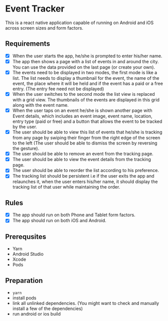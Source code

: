 # Event Tracker

This is a react native application capable of running on Android and iOS across screen sizes and form factors.

## Requirements
- [x] When the user starts the app, he/she is prompted to enter his/her name.
- [x] The app then shows a page with a list of events in and around the city. You can use the data provided on the last page (or create your own).
- [x] The events need to be displayed in two modes, the first mode is like a list. The list needs to display a thumbnail for the event, the name of the event, the place where it will be held and if the event has a paid or a free entry. (The entry fee need not be displayed)
- [x] When the user switches to the second mode the list view is replaced with a grid view. The thumbnails of the events are displayed in this grid along with the event name.
- [x] When the user taps on an event he/she is shown another page with Event details, which includes an event image, event name, location, entry type (paid or free) and a button that allows the event to be tracked by the user.
- [x] The user should be able to view this list of events that he/she is tracking from any page by swiping their finger from the right edge of the screen to the left (The user should be able to dismiss the screen by reversing the gesture).
- [x] The user should be able to remove an event from the tracking page.
- [x] The user should be able to view the event details from the tracking page.
- [x] The user should be able to reorder the list according to his preference.
- [x] The tracking list should be persistent i.e if the user exits the app and relaunches it, when the user enters his/her name, it should display the tracking list of that user while maintaining the order.

## Rules
- [x] The app should run on both Phone and Tablet form factors.
- [x] The app should run on both iOS and Android.

## Prerequsites
- Yarn
- Android Studio
- Xcode
- Pods

## Preparation
- `yarn`
- install pods
- link all unlinked dependencies. (You might want to check and manually install a few of the dependencies)
- run android or ios build
